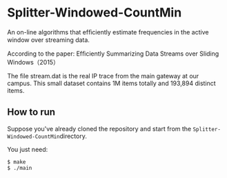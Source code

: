 # Splitter-Windowed-CountMin

An on-line algorithms that efﬁciently estimate frequencies in the active window over streaming data.

According to the paper: Efﬁciently Summarizing Data Streams over Sliding Windows（2015）



The file stream.dat is the real IP trace from the main gateway at our campus. This small dataset contains 1M items totally and 193,894 distinct items.


## How to run

Suppose you've already cloned the repository and start from the `Splitter-Windowed-CountMin`directory.

You just need:

```
$ make 
$ ./main
```
